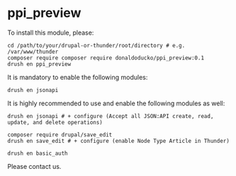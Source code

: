 # ppi_preview

To install this module, please:

```
cd /path/to/your/drupal-or-thunder/root/directory # e.g. /var/www/thunder
composer require composer require donaldoducko/ppi_preview:0.1
drush en ppi_preview
```

It is mandatory to enable the following modules:
```
drush en jsonapi
```

It is highly recommended to use and enable the following modules as well:
```
drush en jsonapi # + configure (Accept all JSON:API create, read, update, and delete operations)

composer require drupal/save_edit
drush en save_edit # + configure (enable Node Type Article in Thunder)

drush en basic_auth
```

Please contact us.
